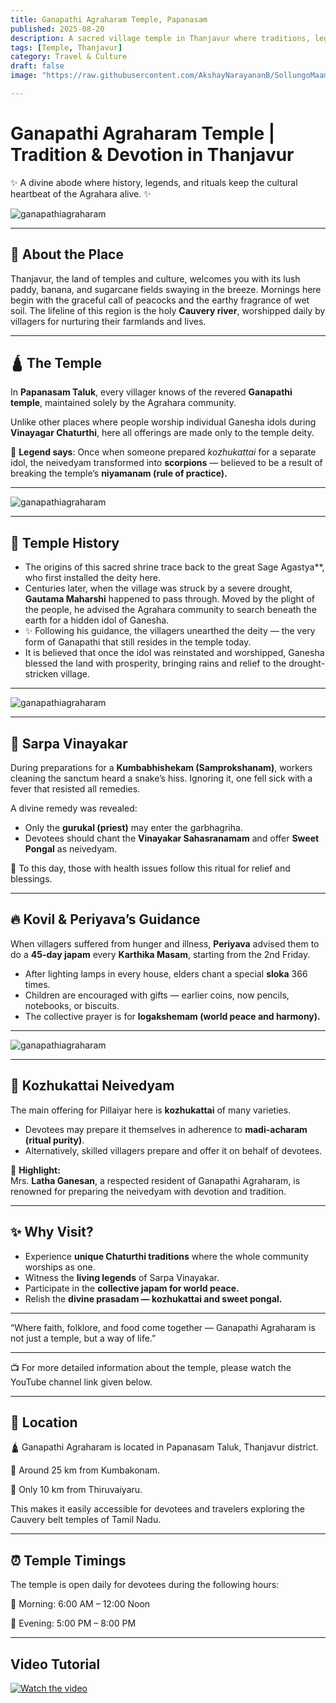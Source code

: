 ```yaml
---
title: Ganapathi Agraharam Temple, Papanasam  
published: 2025-08-20  
description: A sacred village temple in Thanjavur where traditions, legends, and unique Vinayagar Chaturthi celebrations bring the community together.  
tags: [Temple, Thanjavur]  
category: Travel & Culture  
draft: false  
image: "https://raw.githubusercontent.com/AkshayNarayananB/SollungoMaami/master/images/ganapathiagraharam.png"  

---
```


# Ganapathi Agraharam Temple | Tradition & Devotion in Thanjavur  

✨ A divine abode where history, legends, and rituals keep the cultural heartbeat of the Agrahara alive. ✨  

![ganapathiagraharam](https://raw.githubusercontent.com/AkshayNarayananB/SollungoMaami/master/images/ganapathiagraharam1.png)

---

## 🌾 About the Place  

Thanjavur, the land of temples and culture, welcomes you with its lush paddy, banana, and sugarcane fields swaying in the breeze. Mornings here begin with the graceful call of peacocks and the earthy fragrance of wet soil. The lifeline of this region is the holy **Cauvery river**, worshipped daily by villagers for nurturing their farmlands and lives.  

---

## 🛕 The Temple  

In **Papanasam Taluk**, every villager knows of the revered **Ganapathi temple**, maintained solely by the Agrahara community.  

Unlike other places where people worship individual Ganesha idols during **Vinayagar Chaturthi**, here all offerings are made only to the temple deity.  

💫 **Legend says**: Once when someone prepared *kozhukattai* for a separate idol, the neivedyam transformed into **scorpions** — believed to be a result of breaking the temple’s **niyamanam (rule of practice).**  

---
![ganapathiagraharam](https://raw.githubusercontent.com/AkshayNarayananB/SollungoMaami/master/images/ganapathiagraharam3.png)

---
## 📜 Temple History  

- The origins of this sacred shrine trace back to the great Sage Agastya**, who first installed the deity here.
- Centuries later, when the village was struck by a severe drought, **Gautama Maharshi** happened to pass through. Moved by the plight of the people, he advised the Agrahara community to search beneath the earth for a hidden idol of Ganesha.
- ✨ Following his guidance, the villagers unearthed the deity — the very form of Ganapathi that still resides in the temple today. 
- It is believed that once the idol was reinstated and worshipped, Ganesha blessed the land with prosperity, bringing rains and relief to the drought-stricken village. 

---

![ganapathiagraharam](https://raw.githubusercontent.com/AkshayNarayananB/SollungoMaami/master/images/ganapathiagraharam4.png)

---
## 🐍 Sarpa Vinayakar  

During preparations for a **Kumbabhishekam (Samprokshanam)**, workers cleaning the sanctum heard a snake’s hiss. Ignoring it, one fell sick with a fever that resisted all remedies.  

A divine remedy was revealed:  
- Only the **gurukal (priest)** may enter the garbhagriha.  
- Devotees should chant the **Vinayakar Sahasranamam** and offer **Sweet Pongal** as neivedyam.  

🙏 To this day, those with health issues follow this ritual for relief and blessings.  

---

## 🔥 Kovil & Periyava’s Guidance  

When villagers suffered from hunger and illness, **Periyava** advised them to do a **45-day japam** every **Karthika Masam**, starting from the 2nd Friday.  

- After lighting lamps in every house, elders chant a special **sloka** 366 times.  
- Children are encouraged with gifts — earlier coins, now pencils, notebooks, or biscuits.  
- The collective prayer is for **logakshemam (world peace and harmony).**  

---

![ganapathiagraharam](https://raw.githubusercontent.com/AkshayNarayananB/SollungoMaami/master/images/ganapathiagraharam2.png)

---
## 🥟 Kozhukattai Neivedyam  

The main offering for Pillaiyar here is **kozhukattai** of many varieties.  
- Devotees may prepare it themselves in adherence to **madi-acharam (ritual purity)**.  
- Alternatively, skilled villagers prepare and offer it on behalf of devotees.  

🌟 **Highlight:**  
Mrs. **Latha Ganesan**, a respected resident of Ganapathi Agraharam, is renowned for preparing the neivedyam with devotion and tradition.  

---

## ✨ Why Visit?  

- Experience **unique Chaturthi traditions** where the whole community worships as one.  
- Witness the **living legends** of Sarpa Vinayakar.  
- Participate in the **collective japam for world peace.**  
- Relish the **divine prasadam — kozhukattai and sweet pongal.**  

---

“Where faith, folklore, and food come together — Ganapathi Agraharam is not just a temple, but a way of life.”  

---

📺 For more detailed information about the temple, please watch the YouTube channel link given below.

---

## 📍 Location

🛕 Ganapathi Agraharam is located in Papanasam Taluk, Thanjavur district.

🚗 Around 25 km from Kumbakonam.

🚗 Only 10 km from Thiruvaiyaru.

This makes it easily accessible for devotees and travelers exploring the Cauvery belt temples of Tamil Nadu.

---

## ⏰ Temple Timings

The temple is open daily for devotees during the following hours:

🌅 Morning: 6:00 AM – 12:00 Noon

🌇 Evening: 5:00 PM – 8:00 PM

---
## Video Tutorial

[![Watch the video](https://img.youtube.com/vi/VIDEO_ID/0.jpg)](https://youtu.be/f_V0RqwqW3I?si=O2E6FngqG3vMq_qe)

